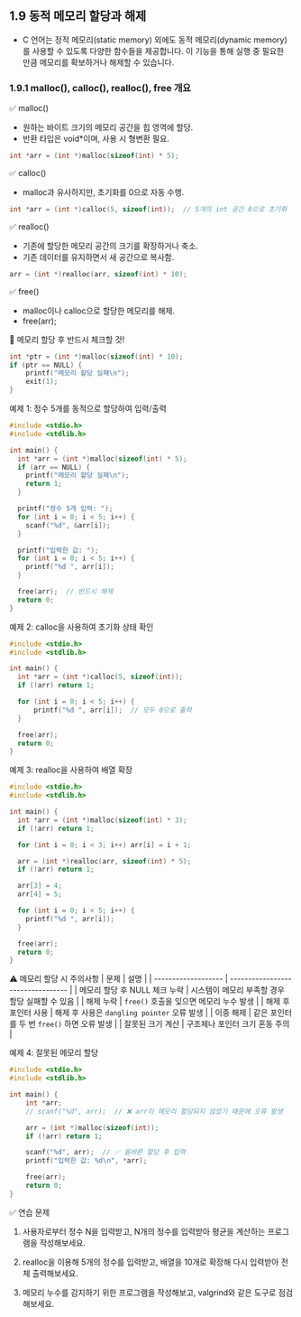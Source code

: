 ## 1.9 동적 메모리 할당과 해제
* C 언어는 정적 메모리(static memory) 외에도 동적 메모리(dynamic memory) 를 사용할 수 있도록 다양한 함수들을 제공합니다. 이 기능을 통해 실행 중 필요한 만큼 메모리를 확보하거나 해제할 수 있습니다.

### 1.9.1 malloc(), calloc(), realloc(), free 개요  
✅ malloc()
* 원하는 바이트 크기의 메모리 공간을 힙 영역에 할당.
* 반환 타입은 void*이며, 사용 시 형변환 필요.
```c
int *arr = (int *)malloc(sizeof(int) * 5);
```

✅ calloc()
* malloc과 유사하지만, 초기화를 0으로 자동 수행.
```c
int *arr = (int *)calloc(5, sizeof(int));  // 5개의 int 공간 0으로 초기화
```

✅ realloc()
* 기존에 할당한 메모리 공간의 크기를 확장하거나 축소.
* 기존 데이터를 유지하면서 새 공간으로 복사함.
```c
arr = (int *)realloc(arr, sizeof(int) * 10);
```

✅ free()
* malloc이나 calloc으로 할당한 메모리를 해제.
* free(arr);

🔎 메모리 할당 후 반드시 체크할 것!
```c
int *ptr = (int *)malloc(sizeof(int) * 10);
if (ptr == NULL) {
    printf("메모리 할당 실패\n");
    exit(1);
}
```

예제 1: 정수 5개를 동적으로 할당하여 입력/출력
```c
#include <stdio.h>
#include <stdlib.h>

int main() {
  int *arr = (int *)malloc(sizeof(int) * 5);
  if (arr == NULL) {
    printf("메모리 할당 실패\n");
    return 1;
  }

  printf("정수 5개 입력: ");
  for (int i = 0; i < 5; i++) {
    scanf("%d", &arr[i]);
  }

  printf("입력한 값: ");
  for (int i = 0; i < 5; i++) {
    printf("%d ", arr[i]);
  }

  free(arr);  // 반드시 해제
  return 0;
}
```

예제 2: calloc을 사용하여 초기화 상태 확인
```c
#include <stdio.h>
#include <stdlib.h>

int main() {
  int *arr = (int *)calloc(5, sizeof(int));
  if (!arr) return 1;

  for (int i = 0; i < 5; i++) {
      printf("%d ", arr[i]);  // 모두 0으로 출력
  }

  free(arr);
  return 0;
}
```

예제 3: realloc을 사용하여 배열 확장
```c
#include <stdio.h>
#include <stdlib.h>

int main() {
  int *arr = (int *)malloc(sizeof(int) * 3);
  if (!arr) return 1;

  for (int i = 0; i < 3; i++) arr[i] = i + 1;

  arr = (int *)realloc(arr, sizeof(int) * 5);
  if (!arr) return 1;

  arr[3] = 4;
  arr[4] = 5;

  for (int i = 0; i < 5; i++) {
    printf("%d ", arr[i]);
  }

  free(arr);
  return 0;
}
```

⚠️ 메모리 할당 시 주의사항
| 문제                  | 설명                                |
| ------------------- | --------------------------------- |
| 메모리 할당 후 NULL 체크 누락 | 시스템이 메모리 부족할 경우 할당 실패할 수 있음       |
| 해제 누락               | `free()` 호출을 잊으면 메모리 누수 발생        |
| 해제 후 포인터 사용         | 해제 후 사용은 `dangling pointer` 오류 발생 |
| 이중 해제               | 같은 포인터를 두 번 `free()` 하면 오류 발생     |
| 잘못된 크기 계산           | 구조체나 포인터 크기 혼동 주의                 |

예제 4: 잘못된 메모리 할당
```c
#include <stdio.h>
#include <stdlib.h>

int main() {
    int *arr;
    // scanf("%d", arr);  // ❌ arr이 메모리 할당되지 않았기 때문에 오류 발생

    arr = (int *)malloc(sizeof(int));
    if (!arr) return 1;

    scanf("%d", arr);  // ✅ 올바른 할당 후 입력
    printf("입력한 값: %d\n", *arr);

    free(arr);
    return 0;
}
```

✅ 연습 문제

1. 사용자로부터 정수 N을 입력받고, N개의 정수를 입력받아 평균을 계산하는 프로그램을 작성해보세요.

2. realloc을 이용해 5개의 정수를 입력받고, 배열을 10개로 확장해 다시 입력받아 전체 출력해보세요.

3. 메모리 누수를 감지하기 위한 프로그램을 작성해보고, valgrind와 같은 도구로 점검해보세요.
